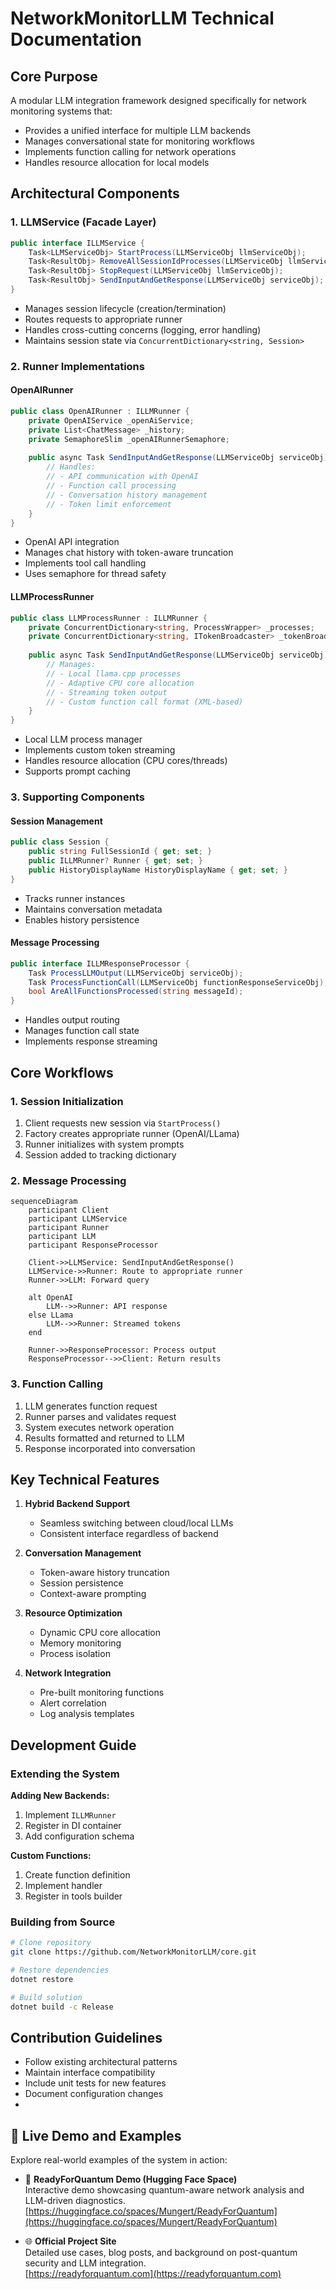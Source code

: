 
# NetworkMonitorLLM Technical Documentation

## Core Purpose
A modular LLM integration framework designed specifically for network monitoring systems that:
- Provides a unified interface for multiple LLM backends
- Manages conversational state for monitoring workflows
- Implements function calling for network operations
- Handles resource allocation for local models

## Architectural Components

### 1. LLMService (Facade Layer)
```csharp
public interface ILLMService {
    Task<LLMServiceObj> StartProcess(LLMServiceObj llmServiceObj);
    Task<ResultObj> RemoveAllSessionIdProcesses(LLMServiceObj llmServiceObj);
    Task<ResultObj> StopRequest(LLMServiceObj llmServiceObj);
    Task<ResultObj> SendInputAndGetResponse(LLMServiceObj serviceObj);
}
````

* Manages session lifecycle (creation/termination)
* Routes requests to appropriate runner
* Handles cross-cutting concerns (logging, error handling)
* Maintains session state via `ConcurrentDictionary<string, Session>`

### 2. Runner Implementations

#### OpenAIRunner

```csharp
public class OpenAIRunner : ILLMRunner {
    private OpenAIService _openAiService;
    private List<ChatMessage> _history;
    private SemaphoreSlim _openAIRunnerSemaphore;
    
    public async Task SendInputAndGetResponse(LLMServiceObj serviceObj) {
        // Handles:
        // - API communication with OpenAI
        // - Function call processing
        // - Conversation history management
        // - Token limit enforcement
    }
}
```

* OpenAI API integration
* Manages chat history with token-aware truncation
* Implements tool call handling
* Uses semaphore for thread safety

#### LLMProcessRunner

```csharp
public class LLMProcessRunner : ILLMRunner {
    private ConcurrentDictionary<string, ProcessWrapper> _processes;
    private ConcurrentDictionary<string, ITokenBroadcaster> _tokenBroadcasters;
    
    public async Task SendInputAndGetResponse(LLMServiceObj serviceObj) {
        // Manages:
        // - Local llama.cpp processes
        // - Adaptive CPU core allocation
        // - Streaming token output
        // - Custom function call format (XML-based)
    }
}
```

* Local LLM process manager
* Implements custom token streaming
* Handles resource allocation (CPU cores/threads)
* Supports prompt caching

### 3. Supporting Components

#### Session Management

```csharp
public class Session {
    public string FullSessionId { get; set; }
    public ILLMRunner? Runner { get; set; }
    public HistoryDisplayName HistoryDisplayName { get; set; }
}
```

* Tracks runner instances
* Maintains conversation metadata
* Enables history persistence

#### Message Processing

```csharp
public interface ILLMResponseProcessor {
    Task ProcessLLMOutput(LLMServiceObj serviceObj);
    Task ProcessFunctionCall(LLMServiceObj functionResponseServiceObj);
    bool AreAllFunctionsProcessed(string messageId);
}
```

* Handles output routing
* Manages function call state
* Implements response streaming

## Core Workflows

### 1. Session Initialization

1. Client requests new session via `StartProcess()`
2. Factory creates appropriate runner (OpenAI/LLama)
3. Runner initializes with system prompts
4. Session added to tracking dictionary

### 2. Message Processing
```mermaid
sequenceDiagram
    participant Client
    participant LLMService
    participant Runner
    participant LLM
    participant ResponseProcessor

    Client->>LLMService: SendInputAndGetResponse()
    LLMService->>Runner: Route to appropriate runner
    Runner->>LLM: Forward query
    
    alt OpenAI
        LLM-->>Runner: API response
    else LLama
        LLM-->>Runner: Streamed tokens
    end
    
    Runner->>ResponseProcessor: Process output
    ResponseProcessor-->>Client: Return results
```

### 3. Function Calling

1. LLM generates function request
2. Runner parses and validates request
3. System executes network operation
4. Results formatted and returned to LLM
5. Response incorporated into conversation

## Key Technical Features

1. **Hybrid Backend Support**

   * Seamless switching between cloud/local LLMs
   * Consistent interface regardless of backend

2. **Conversation Management**

   * Token-aware history truncation
   * Session persistence
   * Context-aware prompting

3. **Resource Optimization**

   * Dynamic CPU core allocation
   * Memory monitoring
   * Process isolation

4. **Network Integration**

   * Pre-built monitoring functions
   * Alert correlation
   * Log analysis templates

## Development Guide

### Extending the System

**Adding New Backends:**

1. Implement `ILLMRunner`
2. Register in DI container
3. Add configuration schema

**Custom Functions:**

1. Create function definition
2. Implement handler
3. Register in tools builder

### Building from Source

```bash
# Clone repository
git clone https://github.com/NetworkMonitorLLM/core.git

# Restore dependencies
dotnet restore

# Build solution
dotnet build -c Release
```

## Contribution Guidelines

* Follow existing architectural patterns
* Maintain interface compatibility
* Include unit tests for new features
* Document configuration changes
* 
## 🚀 Live Demo and Examples

Explore real-world examples of the system in action:

- 🔬 **ReadyForQuantum Demo (Hugging Face Space)**  
  Interactive demo showcasing quantum-aware network analysis and LLM-driven diagnostics.  
  [https://huggingface.co/spaces/Mungert/ReadyForQuantum](https://huggingface.co/spaces/Mungert/ReadyForQuantum)

- 🌐 **Official Project Site**  
  Detailed use cases, blog posts, and background on post-quantum security and LLM integration.  
  [https://readyforquantum.com](https://readyforquantum.com)



